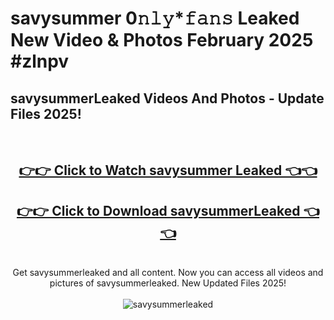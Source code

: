 # savysummer 0𝚗𝚕𝚢*𝚏𝚊𝚗𝚜 Leaked New Video & Photos February 2025 #zlnpv

<h2>savysummerLeaked Videos And Photos - Update Files 2025!</h2>
<br>
<div align="center">
<h2><a href="https://mediaupload.pro?title=savysummer&ref=11F" rel="nofollow">👉👉 Click to Watch savysummer Leaked 👈👈</a></h2>
<h2><a href="https://mediaupload.pro?title=savysummer&ref=11F" rel="nofollow">👉👉 Click to Download savysummerLeaked 👈👈</a></h2>
<br>
Get savysummerleaked and all content. Now you can access all videos and pictures of savysummerleaked. New Updated Files 2025!
<br>
<br>
<a href="https://mediaupload.pro?title=savysummer&ref=11F" rel="nofollow" data-target="animated-image.originalLink"><img src="https://i.ibb.co/Gkj2r4b/banner.png" alt="savysummerleaked" style="max-width: 100%; display: inline-block;" data-target="animated-image.originalImage"></a>
</div>
<br>

